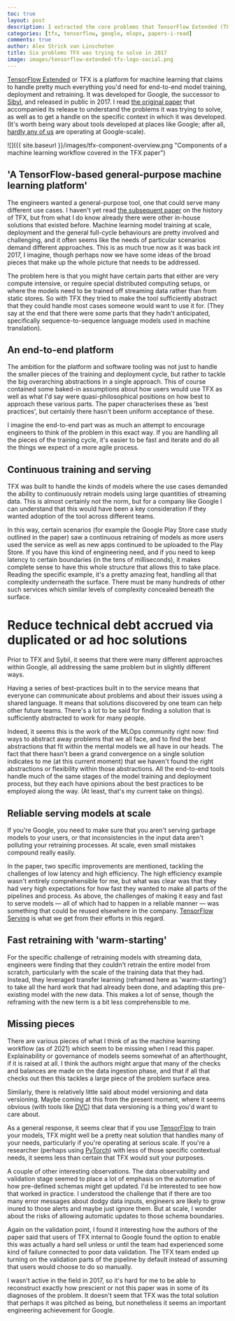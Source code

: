 ```yaml
---
toc: true
layout: post
description: I extracted the core problems that TensorFlow Extended (TFX) was looking to solve from its 2017 public launch paper.
categories: [tfx, tensorflow, google, mlops, papers-i-read]
comments: true
author: Alex Strick van Linschoten
title: Six problems TFX was trying to solve in 2017
image: images/tensorflow-extended-tfx-logo-social.png
---
```


[TensorFlow Extended](https://www.tensorflow.org/tfx) or TFX is a platform for machine learning that claims to handle pretty much everything you'd need for end-to-end model training, deployment and retraining. It was developed for Google, the successor to [Sibyl](https://www.kdnuggets.com/2014/08/sibyl-google-system-large-scale-machine-learning.html), and released in public in 2017. I read [the original paper](https://www.kdd.org/kdd2017/papers/view/tfx-a-tensorflow-based-production-scale-machine-learning-platform) that accompanied its release to understand the problems it was trying to solve, as well as to get a handle on the specific context in which it was developed. (It's worth being wary about tools developed at places like Google; after all, [hardly any of us](https://blog.bradfieldcs.com/you-are-not-google-84912cf44afb) are operating at Google-scale).

![]({{ site.baseurl }}/images/tfx-component-overview.png "Components of a machine learning workflow covered in the TFX paper")

## 'A TensorFlow-based general-purpose machine learning platform'

The engineers wanted a general-purpose tool, one that could serve many different use cases. I haven't yet read [the subsequent paper](https://arxiv.org/abs/2010.02013) on the history of TFX, but from what I do know already there were other in-house solutions that existed before. Machine learning model training at scale, deployment and the general full-cycle behaviours are pretty involved and challenging, and it often seems like the needs of particular scenarios demand different approaches. This is as much true now as it was back int 2017, I imagine, though perhaps now we have some ideas of the broad pieces that make up the whole picture that needs to be addressed.

The problem here is that you might have certain parts that either are very compute intensive, or require special distributed computing setups, or where the models need to be trained off streaming data rather than from static stores. So with TFX they tried to make the tool sufficiently abstract that they could handle most cases someone would want to use it for. (They say at the end that there were some parts that they hadn't anticipated, specifically sequence-to-sequence language models used in machine translation).

## An end-to-end platform

The ambition for the platform and software tooling was not just to handle the smaller pieces of the training and deployment cycle, but rather to tackle the big overarching abstractions in a single approach. This of course contained some baked-in assumptions about how users would use TFX as well as what I'd say were quasi-philosophical positions on how best to approach these various parts. The paper characterises these as 'best practices', but certainly there hasn't been uniform acceptance of these.

I imagine the end-to-end part was as much an attempt to encourage engineers to think of the problem in this exact way. If you are handling all the pieces of the training cycle, it's easier to be fast and iterate and do all the things we expect of a more agile process.

## Continuous training and serving

TFX was built to handle the kinds of models where the use cases demanded the ability to continuously retrain models using large quantities of streaming data. This is almost certainly not the norm, but for a company like Google I can understand that this would have been a key consideration if they wanted adoption of the tool across different teams.

In this way, certain scenarios (for example the Google Play Store case study outlined in the paper) saw a continuous retraining of models as more users used the service as well as new apps continued to be uploaded to the Play Store. If you have this kind of engineering need, and if you need to keep latency to certain boundaries (in the tens of milliseconds), it makes complete sense to have this whole structure that allows this to take place. Reading the specific example, it's a pretty amazing feat, handling all that complexity underneath the surface. There must be many hundreds of other such services which similar levels of complexity concealed beneath the surface.

# Reduce technical debt accrued via duplicated or ad hoc solutions

Prior to TFX and Sybil, it seems that there were many different approaches within Google, all addressing the same problem but in slightly different ways.

Having a series of best-practices built in to the service means that everyone can communicate about problems and about their issues using a shared language. It means that solutions discovered by one team can help other future teams. There's a lot to be said for finding a solution that is sufficiently abstracted to work for many people.

Indeed, it seems this is the work of the MLOps community right now: find ways to abstract away problems that we all face, and to find the best abstractions that fit within the mental models we all have in our heads. The fact that there hasn't been a grand convergence on a single solution indicates to me (at this current moment) that we haven't found the right abstractions or flexibility within those abstractions. All the end-to-end tools handle much of the same stages of the model training and deployment process, but they each have opinions about the best practices to be employed along the way. (At least, that's my current take on things).

## Reliable serving models at scale

If you're Google, you need to make sure that you aren't serving garbage models to your users, or that inconsistencies in the input data aren't polluting your retraining processes. At scale, even small mistakes compound really easily.

In the paper, two specific improvements are mentioned, tackling the challenges of low latency and high efficiency. The high efficiency example wasn't entirely comprehensible for me, but what was clear was that they had very high expectations for how fast they wanted to make all parts of the pipelines and process. As above, the challenges of making it easy and fast to serve models — all of which had to happen in a reliable manner — was something that could be reused elsewhere in the company. [TensorFlow Serving](https://www.tensorflow.org/tfx/guide/serving) is what we get from their efforts in this regard.

## Fast retraining with 'warm-starting'

For the specific challenge of retraining models with streaming data, engineers were finding that they couldn't retrain the entire model from scratch, particularly with the scale of the training data that they had. Instead, they leveraged transfer learning (reframed here as 'warm-starting') to take all the hard work that had already been done, and adapting this pre-existing model with the new data. This makes a lot of sense, though the reframing with the new term is a bit less comprehensible to me.

## Missing pieces

There are various pieces of what I think of as the machine learning workflow (as of 2021) which seem to be missing when I read this paper. Explainability or governance of models seems somewhat of an afterthought, if it is raised at all. I think the authors might argue that many of the checks and balances are made on the data ingestion phase, and that if all that checks out then this tackles a large piece of the problem surface area.

Similarly, there is relatively little said about model versioning and data versioning. Maybe coming at this from the present moment, where it seems obvious (with tools like [DVC](https://dvc.org)) that data versioning is a thing you'd want to care about.

As a general response, it seems clear that if you use [TensorFlow](https://www.tensorflow.org) to train your models, TFX might well be a pretty neat solution that handles many of your needs, particularly if you're operating at serious scale. If you're a researcher (perhaps using [PyTorch](https://pytorch.org)) with less of those specific contextual needs, it seems less than certain that TFX would suit your purposes.

A couple of other interesting observations. The data observability and validation stage seemed to place a lot of emphasis on the automation of how pre-defined schemas might get updated. I'd be interested to see how that worked in practice. I understood the challenge that if there are too many error messages about dodgy data inputs, engineers are likely to grow inured to those alerts and maybe just ignore them. But at scale, I wonder about the risks of allowing automatic updates to those schema boundaries.

Again on the validation point, I found it interesting how the authors of the paper said that users of TFX internal to Google found the option to enable this was actually a hard sell unless or until the team had experienced some kind of failure connected to poor data validation. The TFX team ended up turning on the validation parts of the pipeline by default instead of assuming that users would choose to do so manually.

I wasn't active in the field in 2017, so it's hard for me to be able to reconstruct exactly how prescient or not this paper was in some of its diagnoses of the problem. It doesn't seem that TFX was the total solution that perhaps it was pitched as being, but nonetheless it seems an important engineering achievement for Google.
